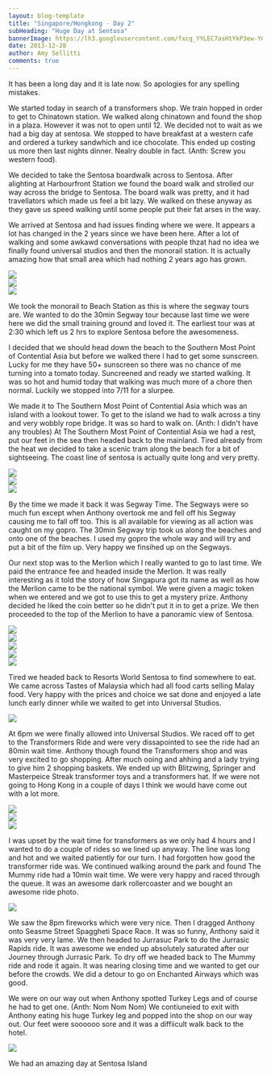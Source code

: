 ```yaml
---
layout: blog-template
title: "Singapore/Hongkong - Day 2"
subHeading: "Huge Day at Sentosa"
bannerImage: https://lh3.googleusercontent.com/fxcg_YYLEC7asHtYkP3ew-YCAN1R4YhenUdzi5e5MYz6bvVbClUEp3s3tJdOlAnDhNrqk90u0EhcbfRSab0DbjR28KK6On3Dhud_O0SuIE_9K-SXGnXdK_3_FI7S5aSxYEUKYaZAIA
date: 2013-12-28
author: Amy Sellitti
comments: true
---
```

It has been a long day and it is late now. So apologies for any spelling mistakes. 

We started today in search of a transformers shop. We train hopped in order to get to Chinatown station. We walked along chinatown and found the shop in a plaza. However it was not to open until 12. We decided not to wait as we had a big day at sentosa. We stopped to have breakfast at a western cafe and ordered a turkey sandwhich and ice chocolate. This ended up costing us more then last nights dinner. Nealry double in fact. (Anth: Screw you western food).

We decided to take the Sentosa boardwalk across to Sentosa. After alighting at Harbourfront Station we found the board walk and strolled our way across the bridge  to Sentosa. The board walk was pretty, and it had travellators which made us feel a bit lazy. We walked on these anyway as they gave us speed walking until some people put their fat arses in the way.

We arrived at Sentosa and had issues finding where we were. It appears a lot has changed in the 2 years since we have been here. After a lot of walking and some awkawd conversations with people thzat had no idea we finally found universal studios and then the monorail station. It is actually amazing how that small area which had nothing 2 years ago has grown.

<div class="center-image"><img src="https://lh3.googleusercontent.com/vgg2F6vus8zlcQU1PLgI3ZADxFIbPZ05EfyjErcWrgz6Q2vf6INmSNxlQd8SQKni6wocDsNN0VzsDmBl014t4O4xPlGmH_sDPpW0qIPsu2v4nCe1VE-1L2J_GC6mKQQbf8aujtwUoA" /></div>
<div class="center-image"><img src="https://lh3.googleusercontent.com/4423mxVUKQMQSYxO8RFP5QoCeU2SDDD-IdZ_ihMgRK24g2ICJNgAujFGJwy9ejJ4xcNrDMzeqUfLtnvFpB3PhhMwg12NDFxK9nj_CKGulSGUVNui8skA1yE5y-Db88PcpAiyLb3pkA" /></div>
<div class="center-image"><img src="https://lh3.googleusercontent.com/fHF3-egsmuc0LoFXd2fvekKTC-_JDjcmBEpg4NkKWSyJMxHv6-aw_XqUHAMldPV3abpkoSZ5HpZvWVehdCTiMvmGxsrEm4uKoMYCFDiKJg6uvvRMS_wIrjCx70rbo2ntO355alSnBQ" /></div>

We took the monorail to Beach Station as this is where the segway tours are. We wanted to do the 30min Segway tour because last time we were here we did the small training ground and loved it. The earliest tour was at 2:30 which left us 2 hrs to explore Sentosa before the awesomeness. 

I decided that we should head down the beach to the Southern Most Point of Contential Asia but before we walked there I had to get some sunscreen. Lucky for me they have 50+ sunscreen so there was no chance of me turning into a tomato today. Suncreened and ready we started walking. It was so hot and humid today that walking was much more of a chore then normal. Luckily we stopped into 7/11 for a slurpee. 

We made it to The Southern Most Point of Contential Asia which was an island with a lookout tower. To get to the island we had to walk across a tiny and very wobbly rope bridge. It was so hard to walk on. (Anth: I didn't have any troubles) At The Southern Most Point of Contential Asia we had a rest, put our feet in the sea then headed back to the mainland. Tired already from the heat we decided to take a scenic tram along the beach for a bit of sightseeing. The coast line of sentosa is actually quite long and very pretty.

<div class="center-image"><img src="https://lh3.googleusercontent.com/Z5Ox6hOFjW-Z_mLIiEH-m1LIEG_HxAjmJ9vLUWEJzSXiEPqRCuE3_cokcbvbBjnxPpylIOzgHlWw7kTqapODF7mSTVPGEJq6vIT9NQJ-Q-X8FMgZk9NMIOL94nzkbHfo0_m9MLERSQ" /></div>
<div class="center-image"><img src="https://lh3.googleusercontent.com/TnvUr2mR7gUY4tXs6pSEoEyFxcNyoPP6OPDv1en3Ud1aBs41HsoshPwjqq-U_RmbC0YTi-o3c0beN4Tfzlb42kd6o5gLXcPzdK2xDV1ws6fVcPp13L7fxu0yf8MCNK9VQTf7z5puSg" /></div>
<div class="center-image"><img src="https://lh3.googleusercontent.com/fxcg_YYLEC7asHtYkP3ew-YCAN1R4YhenUdzi5e5MYz6bvVbClUEp3s3tJdOlAnDhNrqk90u0EhcbfRSab0DbjR28KK6On3Dhud_O0SuIE_9K-SXGnXdK_3_FI7S5aSxYEUKYaZAIA" /></div>

By the time we made it back it was Segway Time. The Segways were so much fun except when Anthony overtook me and fell off his Segway causing me to fall off too. This is all available for viewing as all action was caught on my gopro. The 30min Segway trip took us along the beaches and onto one of the beaches. I used my gopro the whole way and will try and put a bit of the film up. Very happy we finsihed up on the Segways.

Our next stop was to the Merlion which I really wanted to go to last time. We paid the entrance fee and headed inside the Merlion. It was really interesting as it told the story of how Singapura got its name as well as how the Merlion came to be the national symbol. We were given a magic token when we entered and we got to use this to get a mystery prize. Anthony decided he liked the coin better so he didn't put it in to get a prize. We then proceeded to the top of the Merlion to have a panoramic view of Sentosa. 

<div class="center-image"><img src="https://lh3.googleusercontent.com/c09j-pgx1qlucD0LZJfN2HJU-6uhwaZFz_GZMKhE51fVQ3oJo8FWYVR3ohL-hyLOKPxXHJcSsIjD0uXoEeVoxRNOUp5-WqMVrJTrwCb8_01T9nsnVDwLaSPxrIV4-ZOo4Z59t1dAvw" /></div>
<div class="center-image"><img src="https://lh3.googleusercontent.com/u5s1BoaiEL_7i1CHfTNY86bQmxGueZ1x0khH1wUVZL3ERC7kk_GBpS5xv1IqImvvUvFspz-b8hUaZ2LUSB1kqdg13xqpND9kCY_HJDYy7zDTOwv0ZjojgZiVO1A-J1nX5Fxz0AIo1w" /></div>
<div class="center-image"><img src="https://lh3.googleusercontent.com/58fi80LbyL4qRLfYti0LE226gwCnF2XROSyUvJOQ3ciRSKaV-Yro1OVszTAbqk76oXQJZYQ18LaaJWWVAS09KatHJKDwtiB90S_3sadzIOpzp9eGu5kQkZ8a_vIyMlL1MNWEEI7Zvw" /></div>
<div class="center-image"><img src="https://lh3.googleusercontent.com/VoF2pSEXXVRDkmyKCtFWtTKpMPFObQdHXtNRZcrt7mNsZ9M07SxH28snyboreJdCEmifpVvoXu8jmK-VJAHxaB17iszrdsXZOyMPjovBZ-X_dyY90GGErs0DvFWtil6y27zX6JlX1g" /></div>
<div class="center-image"><img src="https://lh3.googleusercontent.com/FjotUBDIP-NlYHc8E8_fmjphUKPGJc6-tWjGGFrd1HSiqWuz07l-menkW5ABWHi0Ku63CRGDlasENs_klMZYtTjpuaUZxv5TnZ2uQj3PVf1SihxoFNnGh1XoCRIXlABBb0V8Y3fJTA" /></div>


Tired we headed back to Resorts World Sentosa to find somewhere to eat. We came across Tastes of Malaysia which had all food carts selling Malay food. Very happy with the prices and choice we sat done and enjoyed a late lunch early dinner while we waited to get into Universal Studios.

<div class="center-image"><img src="https://lh3.googleusercontent.com/8QxYkE5hJnIhmLvQtX6PFL0hyHNtNE3o-wE-fjZykCVHFy_utluvQOU6EWYQp6eXl22ksuuFghYjbXnoS0kFYfaKDHY6Z6VUB95S-qKXvSThzXZcKCAlCNhIrwB6K5VQgFPb_PXhyg" /></div>

At 6pm we were finally allowed into Universal Studios. We raced off to get to the Transformers Ride and were very dissapointed to see the ride had an 80min wait time. Anthony though found the Transformers shop and was very excited to go shopping. After much ooing and ahhing and a lady trying to give him 2 shopping baskets. We ended up with Blitzwing, Springer and Masterpeice Streak transformer toys and a transformers hat. If we were not going to Hong Kong in a couple of days I think we would have come out with a lot more. 

<div class="center-image"><img src="https://lh3.googleusercontent.com/GPVH0ql-rUOlmJunqLEvunSMHYAPREMmgEvNwnLmZb_EFs6V1s9wRYVI7_E6uIJ-VVUaUnM9o2TSw7Sm00vGbPXFjWDmhgeeko9JsfvHpTAA2ZymT-zbYlGTPHSzIhfGRDshxuJwdA" /></div>
<div class="center-image"><img src="https://lh3.googleusercontent.com/ylodkZjUr3dQ9iM9UF-QSBdMWIzxZU_KadHeZqDn9T_ECD9NYtC20xZKtekW-8Tq29BTJ7NJSOuukimVt2uQxdJwJAdcdH3HiLB7zwHbvMBBXGFpycEcNbPFEkUgDWqiQ6aiUr2xMA" /></div>
<div class="center-image"><img src="https://lh3.googleusercontent.com/RdlV5oZvA3hFBggHEbC4B0FWkx1-yRtpEodn0bnG9dn3DX0n_SKd7mL5S2UK1jF93EbNdzqJKgFAVFujCtZZzLlfUvyQUjAndh13AZfFaBNkOOFXsfPnLok_xJSuLn37IGpgO6k5pA" /></div>


I was upset by the wait time for transformers as we only had 4 hours and I wanted to do a couple of rides so we lined up anyway. The line was long and hot and we waited patiently for our turn. I had forgotten how good the transformer ride was. We continued walking around the park and found The Mummy ride had a 10min wait time. We were very happy and raced through the queue. It was an awesome dark rollercoaster and we bought an awesome ride photo. 

<div class="center-image"><img src="https://lh3.googleusercontent.com/yNP8ljG5ElK123gSAm1akyeSQRnUfghmvEBHV81cF0bkr8GhNiQPyK3az1bROVINkDBucmC2aSmQi4k5EJyQZ0mk51XT2YXcCghSreWUIpHdUY_ewVXAEiqEj6uUEdKlX-Yj_mPf1w" /></div>

We saw the 8pm fireworks which were very nice. Then I dragged Anthony onto Seasme Street Spaggheti Space Race. It was so funny, Anthony said it was very very lame. We then headed to Jurrasuc Park to do the Jurrasic Rapids ride. It was awesome we ended up absolutely saturated after our Journey through Jurrasic Park.   To dry off we headed back to The Mummy ride and rode it again. It was nearing closing time and we wanted to get our before the crowds. We did a detour to go on Enchanted Airways which was good.

We were on our way out when Anthony spotted Turkey Legs and of course he had to get one. (Anth: Nom Nom Nom) We contiuneied to exit with Anthony eating his huge Turkey leg and popped into the shop on our way out. Our feet were soooooo sore and it was a diffiicult walk back to the hotel. 

<div class="center-image"><img src="https://lh3.googleusercontent.com/qpXZ1BkbLTZwhb_W3WeJKZW81gIZfQiXtmjxKFTqDDptlPyDqXfApzVpVthTBJ1yDZZOFU_L3UoypLrhJ608cToa9RUwO9WGAyhthPPrf1XFALLAQBAuFC4cQ893zD6fw4bwav45oQ" /></div>


We had an amazing day at Sentosa Island


